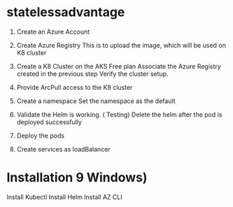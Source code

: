 # statelessadvantage

1) Create an Azure Account 
2) Create Azure Registry
     This is to upload the image, which will be used on K8 cluster
4) Create a K8 Cluster on the AKS Free plan
     Associate the Azure Registry created in the previous step
     Verify the cluster setup.
6) Provide ArcPull access to the K8 cluster
7) Create a namespace
       Set the namespace as the default
8) Validate the Helm is working. ( Testing)
       Delete the helm after the pod is deployed successfully

9) Deploy the pods
10) Create services as loadBalancer 
   



# Installation 9 Windows)
Install Kubectl
Install Helm
Install AZ CLI 
